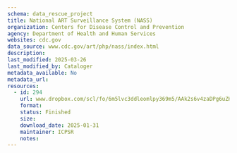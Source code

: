```yaml
---
schema: data_rescue_project 
title: National ART Surveillance System (NASS)
organization: Centers for Disease Control and Prevention
agency: Department of Health and Human Services
websites: cdc.gov
data_source: www.cdc.gov/art/php/nass/index.html
description: 
last_modified: 2025-03-26
last_modified_by: Cataloger
metadata_available: No
metadata_url: 
resources:
  - id: 294
    url: www.dropbox.com/scl/fo/6m5lvc3ddleomlpy369m5/AAk2s6v4zaDPg6uZHwTGwXU?rlkey=k6qbwfy5o96h2iamx5dqhusia&dl=0
    format: 
    status: Finished
    size: 
    download_date: 2025-01-31
    maintainer: ICPSR
    notes: 
---
```

